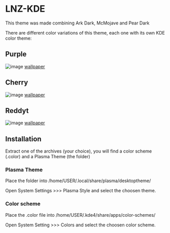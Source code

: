 # LNZ-KDE
This theme was made combining Ark Dark, McMojave and Pear Dark

There are different color variations of this theme, each one with its own KDE color theme:

## Purple
![image](https://i.imgur.com/8jl2fJj.png)
[wallpaper](https://i.imgur.com/V4sIdHr.png)

## Cherry
![image](https://i.imgur.com/TC4bsA2.png)
[wallpaper](https://i.imgur.com/cq6Pfsc.jpg)

## Reddyt
![image](https://i.imgur.com/PFvpiz2.png)
[wallpaper](https://i.imgur.com/og4olZL.png)

## Installation
Extract one of the archives (your choice), you will find a color scheme (.color) and a Plasma Theme (the folder)
### Plasma Theme
Place the folder into /home/USER/.local/share/plasma/desktoptheme/

Open System Settings >>> Plasma Style and select the choosen theme.
### Color scheme
Place the .color file into /home/USER/.kde4/share/apps/color-schemes/

Open System Setting >>> Colors and select the choosen color scheme.
